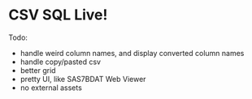 # CSV SQL Live!

Todo:

- handle weird column names, and display converted column names
- handle copy/pasted csv
- better grid
- pretty UI, like SAS7BDAT Web Viewer
- no external assets
